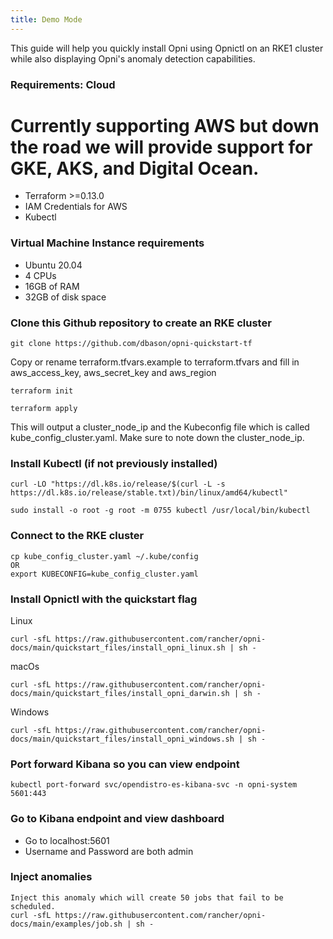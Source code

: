 ```yaml
---
title: Demo Mode
---
```


This guide will help you quickly install Opni using Opnictl on an RKE1 cluster while also displaying Opni's anomaly detection capabilities.

### Requirements: Cloud
# Currently supporting AWS but down the road we will provide support for GKE, AKS, and Digital Ocean.
- Terraform >=0.13.0
- IAM Credentials for AWS
- Kubectl 

### Virtual Machine Instance requirements
- Ubuntu 20.04
- 4 CPUs
- 16GB of RAM
- 32GB of disk space

### Clone this Github repository to create an RKE cluster
```
git clone https://github.com/dbason/opni-quickstart-tf
```
Copy or rename terraform.tfvars.example to terraform.tfvars and fill in aws_access_key, aws_secret_key and aws_region
```
terraform init
```
```
terraform apply
```

This will output a cluster_node_ip and the Kubeconfig file which is called kube_config_cluster.yaml. Make sure to note down the cluster_node_ip.

### Install Kubectl (if not previously installed)
```
curl -LO "https://dl.k8s.io/release/$(curl -L -s https://dl.k8s.io/release/stable.txt)/bin/linux/amd64/kubectl"

sudo install -o root -g root -m 0755 kubectl /usr/local/bin/kubectl
```

### Connect to the RKE cluster
```
cp kube_config_cluster.yaml ~/.kube/config
OR
export KUBECONFIG=kube_config_cluster.yaml
```

### Install Opnictl with the quickstart flag
Linux
```
curl -sfL https://raw.githubusercontent.com/rancher/opni-docs/main/quickstart_files/install_opni_linux.sh | sh -
```
macOs
```
curl -sfL https://raw.githubusercontent.com/rancher/opni-docs/main/quickstart_files/install_opni_darwin.sh | sh -
```
Windows
```
curl -sfL https://raw.githubusercontent.com/rancher/opni-docs/main/quickstart_files/install_opni_windows.sh | sh -
```


### Port forward Kibana so you can view endpoint
```
kubectl port-forward svc/opendistro-es-kibana-svc -n opni-system 5601:443
```

### Go to Kibana endpoint and view dashboard
- Go to localhost:5601
- Username and Password are both admin

### Inject anomalies
```
Inject this anomaly which will create 50 jobs that fail to be scheduled.
curl -sfL https://raw.githubusercontent.com/rancher/opni-docs/main/examples/job.sh | sh -
```
